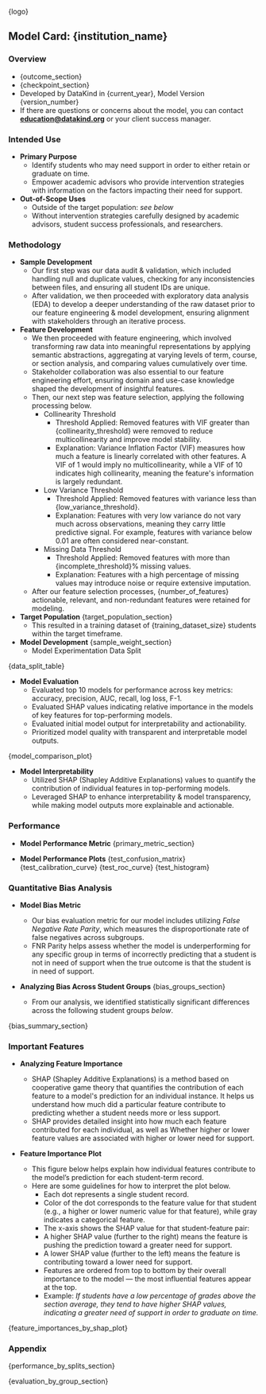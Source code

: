 
{logo}

## Model Card: {institution_name}

### Overview
- {outcome_section}
- {checkpoint_section}
- Developed by DataKind in {current_year}, Model Version {version_number}
- If there are questions or concerns about the model, you can contact **education@datakind.org** or your client success manager.

### Intended Use
- **Primary Purpose**
    - Identify students who may need support in order to either retain or graduate on time. 
    - Empower academic advisors who provide intervention strategies with information on the factors impacting their need for support.
- **Out-of-Scope Uses**
    - Outside of the target population:  _see below_
    - Without intervention strategies carefully designed by academic advisors, student success professionals, and researchers. 

### Methodology
- **Sample Development**
    - Our first step was our data audit & validation, which included handling null and duplicate values, checking for any inconsistencies between files, and ensuring all student IDs are unique.
    - After validation, we then proceeded with exploratory data analysis (EDA) to develop a deeper understanding of the raw dataset prior to our feature engineering & model development, ensuring alignment with stakeholders through an iterative process.
- **Feature Development**
    - We then proceeded with feature engineering, which involved transforming raw data into meaningful representations by applying semantic abstractions, aggregating at varying levels of term, course, or section analysis, and comparing values cumulatively over time.
    - Stakeholder collaboration was also essential to our feature engineering effort, ensuring domain and use-case knowledge shaped the development of insightful features.
    - Then, our next step was feature selection, applying the following processing below.
        - Collinearity Threshold
            - Threshold Applied: Removed features with VIF greater than {collinearity_threshold} were removed to reduce multicollinearity and improve model stability.
            - Explanation: Variance Inflation Factor (VIF) measures how much a feature is linearly correlated with other features. A VIF of 1 would imply no multicollinearity, while a VIF of 10 indicates high collinearity, meaning the feature's information is largely redundant.
        - Low Variance Threshold
            - Threshold Applied: Removed features with variance less than {low_variance_threshold}.
            - Explanation: Features with very low variance do not vary much across observations, meaning they carry little predictive signal. For example, features with variance below 0.01 are often considered near-constant.
        - Missing Data Threshold
            - Threshold Applied: Removed features with more than {incomplete_threshold}% missing values.
            - Explanation: Features with a high percentage of missing values may introduce noise or require extensive imputation.
    - After our feature selection processes, {number_of_features} actionable, relevant, and non-redundant features were retained for modeling.
- **Target Population**
{target_population_section}
    - This resulted in a training dataset of {training_dataset_size} students within the target timeframe.
- **Model Development**
{sample_weight_section}
    - Model Experimentation Data Split

{data_split_table}

- **Model Evaluation**
    - Evaluated top 10 models for performance across key metrics: accuracy, precision, AUC, recall, log loss, F-1.
    - Evaluated SHAP values indicating relative importance in the models of key features for top-performing models.
    - Evaluated initial model output for interpretability and actionability.
    - Prioritized model quality with transparent and interpretable model outputs.

{model_comparison_plot}

- **Model Interpretability** 
    - Utilized SHAP (Shapley Additive Explanations) values to quantify the contribution of individual features in top-performing models.
    - Leveraged SHAP to enhance interpretability & model transparency, while making model outputs more explainable and actionable.

### Performance
- **Model Performance Metric**
{primary_metric_section}

- **Model Performance Plots**
{test_confusion_matrix}
{test_calibration_curve}
{test_roc_curve}
{test_histogram}

### Quantitative Bias Analysis
- **Model Bias Metric**
    - Our bias evaluation metric for our model includes utilizing _False Negative Rate Parity_, which measures the disproportionate rate of false negatives across subgroups. 
    - FNR Parity helps assess whether the model is underperforming for any specific group in terms of incorrectly predicting that a student is not in need of support when the true outcome is that the student is in need of support.

- **Analyzing Bias Across Student Groups**
{bias_groups_section}
    - From our analysis, we identified statistically significant differences across the following student groups _below_.

{bias_summary_section}

### Important Features
- **Analyzing Feature Importance**
    - SHAP (Shapley Additive Explanations) is a method based on cooperative game theory that quantifies the contribution of each feature to a model's prediction for an individual instance. It helps us understand how much did a particular feature contribute to predicting whether a student needs more or less support.
    - SHAP provides detailed insight into how much each feature contributed for each individual, as well as Whether higher or lower feature values are associated with higher or lower need for support.

- **Feature Importance Plot**
    - This figure below helps explain how individual features contribute to the model’s prediction for each student-term record. 
    - Here are some guidelines for how to interpret the plot below.
        - Each dot represents a single student record.
        - Color of the dot corresponds to the feature value for that student (e.g., a higher or lower numeric value for that feature), while gray indicates a categorical feature.
        - The x-axis shows the SHAP value for that student-feature pair:
        - A higher SHAP value (further to the right) means the feature is pushing the prediction toward a greater need for support.
        - A lower SHAP value (further to the left) means the feature is contributing toward a lower need for support.
        - Features are ordered from top to bottom by their overall importance to the model — the most influential features appear at the top.
        - Example: _If students have a low percentage of grades above the section average, they tend to have higher SHAP values, indicating a greater need of support in order to graduate on time._

{feature_importances_by_shap_plot}

### Appendix

{performance_by_splits_section}

{evaluation_by_group_section}